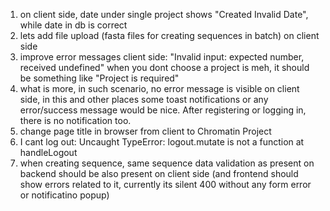 1. on client side, date under single project shows "Created Invalid Date", while date in db is correct
2. lets add file upload (fasta files for creating sequences in batch) on client side
3. improve error messages client side: "Invalid input: expected number, received undefined" when you dont choose a project is meh, it should be something like "Project is required"
4. what is more, in such scenario, no error message is visible on client side, in this and other places some toast notifications or any error/success message would be nice. After registering or logging in, there is no notification too.
5. change page title in browser from client to Chromatin Project
6. I cant log out: Uncaught TypeError: logout.mutate is not a function at handleLogout
7. when creating sequence, same sequence data validation as present on backend should be also present on client side (and frontend should show errors related to it, currently its silent 400 without any form error or notificatino popup)